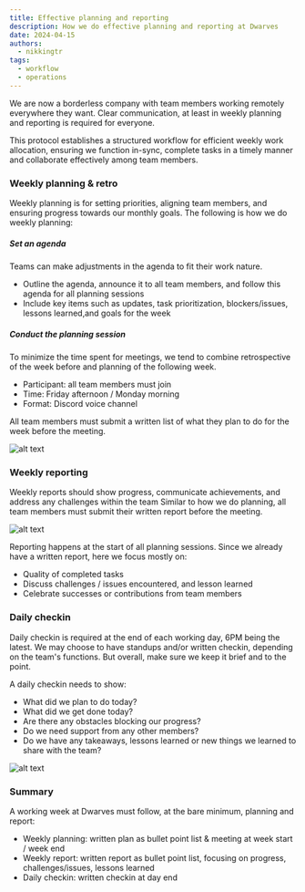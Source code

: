 ```yaml
---
title: Effective planning and reporting
description: How we do effective planning and reporting at Dwarves
date: 2024-04-15
authors:
  - nikkingtr
tags:
  - workflow
  - operations
---
```


We are now a borderless company with team members working remotely everywhere they want. Clear communication, at least in weekly planning and reporting is required for everyone.

This protocol establishes a structured workflow for efficient weekly work allocation, ensuring we function in-sync, complete tasks in a timely manner and collaborate effectively among team members.

### Weekly planning & retro

Weekly planning is for setting priorities, aligning team members, and ensuring progress towards our monthly goals. The following is how we do weekly planning:

##### Set an agenda

Teams can make adjustments in the agenda to fit their work nature.

- Outline the agenda, announce it to all team members, and follow this agenda for all planning sessions
- Include key items such as updates, task prioritization, blockers/issues, lessons learned,and goals for the week

##### Conduct the planning session

To minimize the time spent for meetings, we tend to combine retrospective of the week before and planning of the following week.

- Participant: all team members must join
- Time: Friday afternoon / Monday morning
- Format: Discord voice channel

All team members must submit a written list of what they plan to do for the week before the meeting.

![alt text](how-we-do-effective-planning-and-reporting_image.webp)

### Weekly reporting

Weekly reports should show progress, communicate achievements, and address any challenges within the team Similar to how we do planning, all team members must submit their written report before the meeting.

![alt text](how-we-do-effective-planning-and-reporting_image2.webp)

Reporting happens at the start of all planning sessions. Since we already have a written report, here we focus mostly on:

- Quality of completed tasks
- Discuss challenges / issues encountered, and lesson learned
- Celebrate successes or contributions from team members

### Daily checkin

Daily checkin is required at the end of each working day, 6PM being the latest. We may choose to have standups and/or written checkin, depending on the team's functions. But overall, make sure we keep it brief and to the point.

A daily checkin needs to show:

- What did we plan to do today?
- What did we get done today?
- Are there any obstacles blocking our progress?
- Do we need support from any other members?
- Do we have any takeaways, lessons learned or new things we learned to share with the team?

![alt text](how-we-do-effective-planning-and-reporting_image3.webp)

### Summary

A working week at Dwarves must follow, at the bare minimum, planning and report:

- Weekly planning: written plan as bullet point list & meeting at week start / week end
- Weekly report: written report as bullet point list, focusing on progress, challenges/issues, lessons learned
- Daily checkin: written checkin at day end
